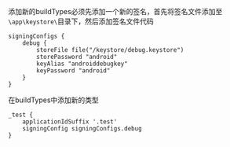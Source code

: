 添加新的buildTypes必须先添加一个新的签名，首先将签名文件添加至`\app\keystore\`目录下，然后添加签名文件代码
```
signingConfigs {
    debug {
        storeFile file("/keystore/debug.keystore")
        storePassword "android"
        keyAlias "androiddebugkey"
        keyPassword "android"
    }
}
```
在buildTypes中添加新的类型
```
_test {
    applicationIdSuffix '.test'    
    signingConfig signingConfigs.debug
}
```
